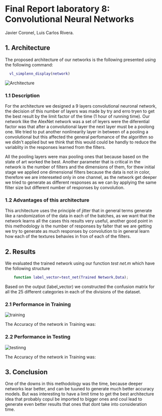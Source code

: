 # Final Report laboratory 8: Convolutional Neural Networks

Javier Coronel, Luis Carlos Rivera.

## 1. Architecture

The proposed architecture of our networks is the following presented using the following command:
 ```matlab
   vl_simplenn_display(network)
```
![Architecture](/red.PNG)
### 1.1 Description
For the architecture we designed a 9 layers convolutional neuronal network, the decision of this number of layers was made by try and erro tryen to get the best result by the limit factor of the time (1 hour of running time). Our network like the AlexNet network was a set of leyers were the diferential factor was that after a convolutional layer the next layer must be a poolong one. We tried to put another nonlinearity layer in between of a pooling a convolutional but this affected the general perfomance of the algorithm so we didn't applied but we think that this would could be handly to reduce the variablity in the responses learned from the filters.

All the pooling layers were max pooling ones that because based on the state of art worked the best. Another parameter that is critical in the network is the number of filters and the dimensions of them, for thew initial stage we applied one dimensional filters because the data is not in color, therefore we are intereseted only in one channel, as the network get deeper we tried to generate as different responses as we can by applying the same filter size but different number of responses by convolution.
### 1.2 Advantages of this architecture
This architecture uses the principle of jitter that in general terms generate like a randomization of the data in each of the batches, as we want that the network learns all the cases this results very useful, another good point in this methodology is the number of responses by falter that we are getting we try to generate as much responses by convolution to in general learn how each of the textures behavies in fron of each of the filters.
## 2. Results
We evaluated the trained network using our function _test net.m_ which have the following structure
```matlab
	function label_vector=test_net(Trained Network,Data);
```
Based on the output (label_vector) we constructed the confusion matrix for all the 25 different categories in each of the divisions of the dataset.
### 2.1 Performance in Training
![training](/training.png)

The Accuracy of the network in Training was:
### 2.2 Performance in Testing
![testinng](/testing.png)

The Accuracy of the network in Training was:

## 3. Conclusion

One of the downs in this methodology was the time, because deeper networks lear better, and can be tuuned to generate much better accuracy models. But was interesting to have a limit time to get the best architecture idea that probably copul be imported to bigger ones and coul lead to generate even better results that ones that dont take into consideration time.
